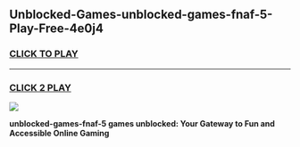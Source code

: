 
## Unblocked-Games-unblocked-games-fnaf-5-Play-Free-4e0j4
<h3>
<a href="https://premium76.site?title=unblocked-games-fnaf-5&ref=17A">CLICK TO PLAY</a></h3>
<hr>

<h3>
<a href="https://premium76.site?title=unblocked-games-fnaf-5&ref=17A">CLICK 2 PLAY</a>
  
</h3>

<a href="https://premium76.site?title=unblocked-games-fnaf-5&ref=17A"><img src="https://clearcache.store/games.png"></a>


**unblocked-games-fnaf-5 games unblocked: Your Gateway to Fun and Accessible Online Gaming**
